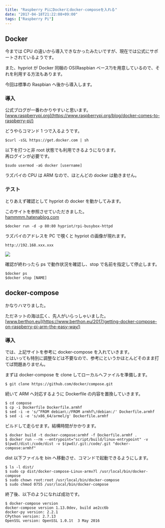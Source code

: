 ```yaml
---
title: "Raspberry PiにDockerとdocker-composeを入れる"
date: "2017-04-18T21:22:08+09:00"
tags: ["Raspberry Pi"]
---
```


## Docker

今までは CPU の違いから導入できなかったみたいですが、現在では公式にサポートされているようです。

また、hypriot が Docker 同梱の OS(Raspbian ベース?)を用意しているので、それを利用する方法もあります。

今回は標準の Raspbian へ後から導入します。

### 導入

公式ブログが一番わかりやすいと思います。  
[www.raspberrypi.org](https://www.raspberrypi.org/blog/docker-comes-to-raspberry-pi/)

どうやらコマンド 1 つで入るようです。

```
$curl -sSL https://get.docker.com | sh
```

以下を打つと非 root 状態でも利用できるようになります。  
再ログインが必要です。

```
$sudo usermod -aG docker [username]
```

ラズパイの CPU は ARM なので、ほとんどの docker は動きません。

### テスト

とりあえず確認として hypriot の docker を動かしてみます。

このサイトを参照させていただきました。  
[hammmm.hatenablog.com](http://hammmm.hatenablog.com/entry/2016/01/09/230036)

```
$docker run -d -p 80:80 hypriot/rpi-busybox-httpd
```

ラズパイのアドレスを PC で覗くと hypriot の画像が現れます。

```
http://192.168.xxx.xxx
```

![](https://cdn-ak.f.st-hatena.com/images/fotolife/h/hisurga/20170416/20170416224856.png)

確認が終わったら ps で動作状況を確認し、stop で名前を指定して停止します。

```
$docker ps
$docker stop [NAME]
```

## docker-compose

かなりハマりました。

ただネットの海は広く、先人がいらっしゃいました。  
[www.berthon.eu](https://www.berthon.eu/2017/getting-docker-compose-on-raspberry-pi-arm-the-easy-way/)

### 導入

では、上記サイトを参考に docker-compose を入れていきます。  
とはいっても特別に調整などは不要なので、参考にというかほとんどそのまま打てば問題ありません。

まずは docker-compose を clone してローカルへファイルを準備します。

```
$ git clone https://github.com/docker/compose.git
```

続いて ARM へ対応するように Dockerfile の内容を置換していきます。

```
$ cd compose
$ cp -i Dockerfile Dockerfile.armhf
$ sed -i -e 's/^FROM debian\:/FROM armhf\/debian:/' Dockerfile.armhf
$ sed -i -e 's/x86_64/armel/g' Dockerfile.armhf
```

ビルドして走らせます。結構時間がかかります。

```
$ docker build -t docker-compose:armhf -f Dockerfile.armhf .
$ docker run --rm --entrypoint="script/build/linux-entrypoint" -v $(pwd)/dist:/code/dist -v $(pwd)/.git:/code/.git "docker-compose:armhf"
```

dist 以下ファイルを bin へ移動させ、コマンドで起動できるようにします。

```
$ ls -l dist/
$ sudo cp dist/docker-compose-Linux-armv7l /usr/local/bin/docker-compose
$ sudo chown root:root /usr/local/bin/docker-compose
$ sudo chmod 0755 /usr/local/bin/docker-compose
```

終了後、以下のようになれば成功です。

```
$ docker-compose version
docker-compose version 1.13.0dev, build ae2cc6b
docker-py version: 2.2.1
CPython version: 2.7.13
OpenSSL version: OpenSSL 1.0.1t  3 May 2016
```
